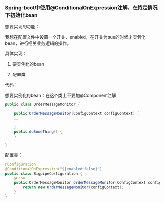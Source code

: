 ### Spring-boot中使用@ConditionalOnExpression注解，在特定情况下初始化bean

想要实现的功能：

我想在配置文件中设置一个开关，enabled，在开关为true的时候才实例化bean，进行相关业务逻辑的操作。

具体实现：

1. 要实例化的bean

2. 配置类



代码：

想要实例化的bean：在这个类上不要加@Component注解

```java
public class OrderMessageMonitor {

    public OrderMessageMonitor(ConfigContext configContext) {
    ……
    
    }
    public doSomeThing() {
    }

}
```

配置类：

```java
@Configuration
@ConditionalOnExpression("${enabled:false}")
public class BigpipeConfiguration {
    @Bean
    public OrderMessageMonitor orderMessageMonitor(ConfigContext configContext) {
        return new OrderMessageMonitor(configContext);
    }
}
```

